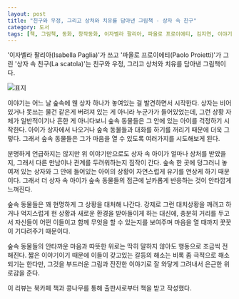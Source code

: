 ```yaml
---
layout: post
title: "친구와 우정, 그리고 상처와 치유를 담아낸 그림책 - 상자 속 친구"
category: 도서
tags: [책, 그림책, 동화, 창작동화, 이자벨라 팔리아, 파올로 프로이에티, 김지연, 이야기공간, 북카페 책과 콩나무, 서평]
---
```


'이자벨라 팔리아(Isabella Paglia)'가 쓰고
'파올로 프로이에티(Paolo Proietti)'가 그린
'상자 속 친구(La scatola)'는
친구와 우정, 그리고 상처와 치유를 담아낸 그림책이다.

![표지](https://images2.imgbox.com/2a/c1/8tH84pZb_o.jpg)

이야기는 어느 날 숲속에 웬 상자 하나가 놓여있는 걸 발견하면서 시작한다.
상자는 비어있거나 못쓰는 물건 같은게 버려져 있는 게 아니라 누군가가 들어있었는데,
그런 상황 자체가 일반적이기나 흔한 게 아니다보니
숲속 동물들은 그 안에 있는 아이를 걱정하기 시작한다.
아이가 상자에서 나오거나 숲속 동물들과 대화를 하기를 꺼리기 때문에 더욱 그렇다.
그래서 숲속 동물들은 그가 마음을 열 수 있도록 여러가지를 시도해보게 된다.

분명하게 언급하지는 않지만 위 이야기만으로도 상자 속 아이가 얼마나 상처를 받았을지,
그래서 다른 만남이나 관계를 두려워하는지 짐작이 간다.
숲속 한 곳에 덩그러니 놓여져 있는 상자와 그 안에 들어있는 아이의 상황이
자연스럽게 유기를 연상케 하기 때문이다.
그래서 더 상자 속 아이가 숲속 동물들의 접근에 날카롭게 반응하는 것이 안타깝게 느껴진다.

숲속 동물들은 꽤 현명하게 그 상황을 대처해 나간다.
강제로 그런 대치상황을 깨려고 하거나
억지스럽게 현 상황과 새로운 환경을 받아들이게 하는 대신에,
충분히 거리를 두고서
자신들이 어떤 이들이고 함께 무엇을 할 수 있는지를 보여주며
마음을 열 때까지 꿋꿋이 기다려주기 때문이다.

숲속 동물들의 안타까운 마음과 따뜻한 위로는
딱히 말하지 않아도 행동으로 조금씩 전해진다.
짧은 이야기이기 때문에 이들이 갖고있는 갈등의 해소는 비록 좀 극적으로 해소되기는 한다만,
그것을 부드러운 그림과 잔잔한 이야기로 잘 와닿게 그려내서 은근한 위로감을 준다.



<div class="im im-info">
이 리뷰는 북카페 책과 콩나무를 통해 출판사로부터 책을 받고 작성했다.
</div>

